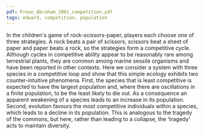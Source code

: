 ```yaml
---
pdf: Frean_Abraham_2001_competition.pdf
tags: edward, competition, population
---
```

In the children's game of rock-scissors-paper, players each choose one of three strategies. A rock beats a pair of scissors, scissors beat a sheet of paper and paper beats a rock, so the strategies form a competitive cycle. Although cycles in competitive ability appear to be reasonably rare among terrestrial plants, they are common among marine sessile organisms and have been reported in other contexts. Here we consider a system with three species in a competitive loop and show that this simple ecology exhibits two counter-intuitive phenomena. First, the species that is least competitive is expected to have the largest population and, where there are oscillations in a finite population, to be the least likely to die out. As a consequence an apparent weakening of a species leads to an increase in its population. Second, evolution favours the most competitive individuals within a species, which leads to a decline in its population. This is analogous to the tragedy of the commons, but here, rather than leading to a collapse, the 'tragedy' acts to maintain diversity.
